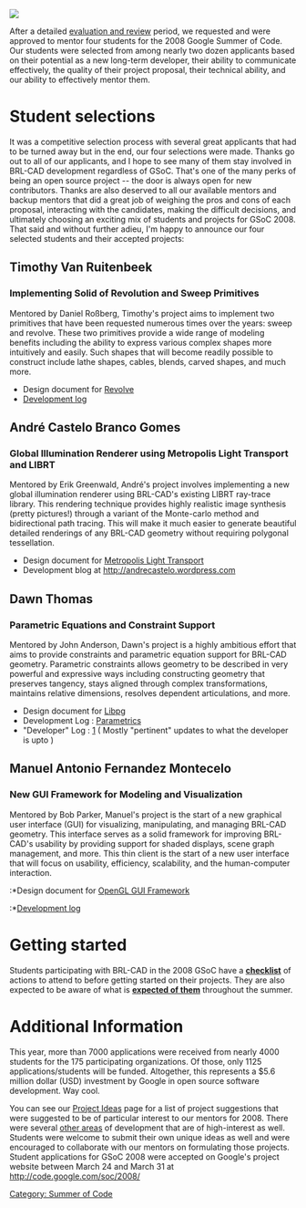 ![](/wiki/img/brlcad_gsoc2008_flyer.jpg)

After a detailed [evaluation and
review](Summer_of_Code/Proposal_Evaluation.md) period, we
requested and were approved to mentor four students for the 2008 Google
Summer of Code. Our students were selected from among nearly two dozen
applicants based on their potential as a new long-term developer, their
ability to communicate effectively, the quality of their project
proposal, their technical ability, and our ability to effectively mentor
them.

# Student selections

It was a competitive selection process with several great applicants
that had to be turned away but in the end, our four selections were
made. Thanks go out to all of our applicants, and I hope to see many of
them stay involved in BRL-CAD development regardless of GSoC. That's one
of the many perks of being an open source project -- the door is always
open for new contributors. Thanks are also deserved to all our available
mentors and backup mentors that did a great job of weighing the pros and
cons of each proposal, interacting with the candidates, making the
difficult decisions, and ultimately choosing an exciting mix of students
and projects for GSoC 2008. That said and without further adieu, I'm
happy to announce our four selected students and their accepted
projects:

## Timothy Van Ruitenbeek

### Implementing Solid of Revolution and Sweep Primitives


Mentored by Daniel Roßberg, Timothy's project aims to implement two
primitives that have been requested numerous times over the years: sweep
and revolve. These two primitives provide a wide range of modeling
benefits including the ability to express various complex shapes more
intuitively and easily. Such shapes that will become readily possible to
construct include lathe shapes, cables, blends, carved shapes, and much
more.

-   Design document for [Revolve](/wiki/doc/Revolve)
-   [Development log](/wiki/user/Pacman87)

## André Castelo Branco Gomes

### Global Illumination Renderer using Metropolis Light Transport and LIBRT


Mentored by Erik Greenwald, André's project involves implementing a new
global illumination renderer using BRL-CAD's existing LIBRT ray-trace
library. This rendering technique provides highly realistic image
synthesis (pretty pictures!) through a variant of the Monte-carlo method
and bidirectional path tracing. This will make it much easier to
generate beautiful detailed renderings of any BRL-CAD geometry without
requiring polygonal tessellation.

-   Design document for [Metropolis Light
    Transport](Metropolis_Light_Transport.md)
-   Development blog at <http://andrecastelo.wordpress.com>

## Dawn Thomas

### Parametric Equations and Constraint Support


Mentored by John Anderson, Dawn's project is a highly ambitious effort
that aims to provide constraints and parametric equation support for
BRL-CAD geometry. Parametric constraints allows geometry to be described
in very powerful and expressive ways including constructing geometry
that preserves tangency, stays aligned through complex transformations,
maintains relative dimensions, resolves dependent articulations, and
more.

-   Design document for
    [Libpg](/wiki/doc/Libpg_:_A_parametrics/constraint_library)
-   Development Log : [Parametrics](http://parametrics.wordpress.com/)
-   "Developer" Log :
    [1](http://www.ohloh.net/accounts/dawn/messages.rss) ( Mostly
    "pertinent" updates to what the developer is upto )

## Manuel Antonio Fernandez Montecelo

### New GUI Framework for Modeling and Visualization


Mentored by Bob Parker, Manuel's project is the start of a new graphical
user interface (GUI) for visualizing, manipulating, and managing BRL-CAD
geometry. This interface serves as a solid framework for improving
BRL-CAD's usability by providing support for shaded displays, scene
graph management, and more. This thin client is the start of a new user
interface that will focus on usability, efficiency, scalability, and the
human-computer interaction.

:\*Design document for [OpenGL GUI
Framework](OpenGL_GUI_Framework.md)

:\*[Development log](/wiki/user/mafm)

# Getting started

Students participating with BRL-CAD in the 2008 GSoC have a
**[checklist](Summer_of_Code/Checklist.md)** of actions to
attend to before getting started on their projects. They are also
expected to be aware of what is **[expected of
them](Summer_of_Code/Expectations.md)** throughout the summer.

# Additional Information

This year, more than 7000 applications were received from nearly 4000
students for the 175 participating organizations. Of those, only 1125
applications/students will be funded. Altogether, this represents a $5.6
million dollar (USD) investment by Google in open source software
development. Way cool.

You can see our [Project
Ideas](Google_Summer_of_Code/2008/Project_Ideas.md) page for a
list of project suggestions that were suggested to be of particular
interest to our mentors for 2008. There were several [other
areas](http://brlcad.org/~sean/ideas.html) of development that are of
high-interest as well. Students were welcome to submit their own unique
ideas as well and were encouraged to collaborate with our mentors on
formulating those projects. Student applications for GSoC 2008 were
accepted on Google's project website between March 24 and March 31 at
<http://code.google.com/soc/2008/>

[Category: Summer of Code](Category:_Summer_of_Code.md)
